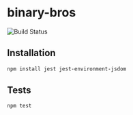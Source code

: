 # binary-bros

![Build Status](https://github.com/duong-jason/binary-bros/workflows/Unit%20Tests/badge.svg)

## Installation
```bash
npm install jest jest-environment-jsdom
```
## Tests
```bash
npm test
```
